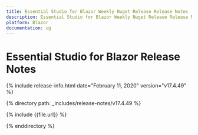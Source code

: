 ```yaml
---
title: Essential Studio for Blazor Weekly Nuget Release Release Notes  
description: Essential Studio for Blazor Weekly Nuget Release Release Notes  
platform: Blazor
documentation: ug
---
```


# Essential Studio for Blazor  Release Notes  

{% include release-info.html date="February 11, 2020"  version="v17.4.49" %} 

{% directory path: _includes/release-notes/v17.4.49 %}

{% include {{file.url}} %}

{% enddirectory %}


